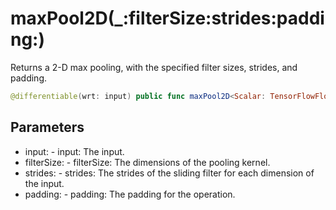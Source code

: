 # maxPool2D(\_:filterSize:strides:padding:)

Returns a 2-D max pooling, with the specified filter sizes, strides, and
padding.

``` swift
@differentiable(wrt: input) public func maxPool2D<Scalar: TensorFlowFloatingPoint>(_ input: Tensor<Scalar>, filterSize: (Int, Int, Int, Int), strides: (Int, Int, Int, Int), padding: Padding) -> Tensor<Scalar>
```

## Parameters

  - input: - input: The input.
  - filterSize: - filterSize: The dimensions of the pooling kernel.
  - strides: - strides: The strides of the sliding filter for each dimension of the input.
  - padding: - padding: The padding for the operation.
